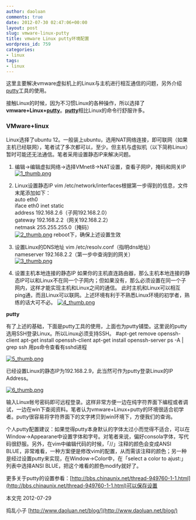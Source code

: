 ```yaml
---
author: daoluan
comments: true
date: 2012-07-30 02:47:06+00:00
layout: post
slug: vmware-linux-putty
title: vmware Linux putty环境配置
wordpress_id: 759
categories:
- linux
tags:
- linux
---
```


这里主要解决vmware虚拟机上的Linux与主机进行相互通信的问题，另外介绍[putty](http://zh.wikipedia.org/wiki/Putty)工具的使用。

接触Linux的时候，因为不习惯Linux的各种操作，所以选择了**vmware+Linux+[putty](http://zh.wikipedia.org/wiki/Putty)**。[**putty**](http://zh.wikipedia.org/wiki/Putty)相比Linux的命令行舒服许多。


### VMware+linux


Linux选择了ubuntu 12。一般装上ubuntu，选用NAT网络连接，即可联网（如果主机已经联网），笔者试了多次都可以，至少。但主机与虚拟机（以下简称Linux）暂时可能还无法通信。笔者采用设置静态IP来解决问题。

<!-- more -->



	
  1. 编辑->编辑虚拟网络->选择VMnet8->NAT设置，查看子网IP，掩码和网关IP
[![1_thumb.png](http://md.daoluan.net/images/blog/2012/07/1_thumb.png)](http://md.daoluan.net/images/blog/2012/07/1_thumb.png)

	
  2. Linux设置静态IP
vim /etc/network/interfaces根据第一步得到的信息，文件末尾添加如下：  
auto eth0  
iface eth0 inet static  
address 192.168.2.6（子网192.168.2.0）  
gateway 192.168.2.2（网关192.168.2.2）  
netmask 255.255.255.0（掩码）  
[![2_thumb.png](http://md.daoluan.net/images/blog/2012/07/2_thumb.png)](http://md.daoluan.net/images/blog/2012/07/2_thumb.png)
reboot下，确保上述设置生效
	
  3. 设置Linux的DNS地址
vim /etc/resolv.conf（指明dns地址）  
nameserver 192.168.2.2（第一步中查询到的网关）  
[![3_thumb.png](http://md.daoluan.net/images/blog/2012/07/3_thumb.png)](http://md.daoluan.net/images/blog/2012/07/3_thumb.png)

	
  4. 设置主机本地连接的静态IP
如果你的主机直连路由器，那么主机本地连接的静态IP可以和Linux不在同一个子网内；但如果没有，那么必须设置在同一个子网内，这样才能实现主机和Linux之间的通信。 此时主机和Linux可以相互ping通，而且Linux可以联网。上述环境有利于不熟悉Linux环境的初学者，熟练的话大可不必。
[![4_thumb.png](http://md.daoluan.net/images/blog/2012/07/4_thumb.png)](http://md.daoluan.net/images/blog/2012/07/4_thumb.png)


**putty**

有了上述的基础，下面是putty工具的使用，上面也为putty铺垫。这里说的putty选用SSH登录Linux。所以Linux必须支持SSH。
#apt-get remove openssh-client
apt-get install openssh-client
apt-get install openssh-server
ps -A | grep ssh
用ps命令查看有sshd进程

[![5_thumb.png](http://md.daoluan.net/images/blog/2012/07/5_thumb.png)](http://md.daoluan.net/images/blog/2012/07/5_thumb.png)

已经设置Linux的静态IP为192.168.2.9，此当然可作为putty登录Linux的IP Address。

[![6_thumb.png](http://md.daoluan.net/images/blog/2012/07/6_thumb.png)](http://md.daoluan.net/images/blog/2012/07/6_thumb.png)

输入Linux帐号密码即可远程登录。这样非常方便一边在纯字符界面下编程或者调试，一边在win下查阅资料。笔者认为vmware+Linux+putty的环境很适合初学者。putty很容易将字符界面下的文字拷贝到win环境下，方便我们的查询。

个人putty配置建议：如果觉得putty本身默认的字体太过小而觉得不适合，可以在Window->Appearane中设置字体和字号。对笔者来说，偏好consola字体，写代码很舒服。另外，在vim中编辑代码的时候，「//」注释的颜色会变成ANSI BLUE，非常难看，一种方案便是修改vim的配置，从而需该注释的颜色；另一种是经过设置putty来实现，在Window->Color中，在「select a color to ajust:」列表中选择ANSI BLUE，把这个难看的颜色modify就好了。

更多关于putty的设置参看：[http://bbs.chinaunix.net/thread-949760-1-1.html](http://bbs.chinaunix.net/thread-949760-1-1.html)可以保存设置

本文完 2012-07-29

捣乱小子 [http://www.daoluan.net/blog/](http://www.daoluan.net/blog/)
